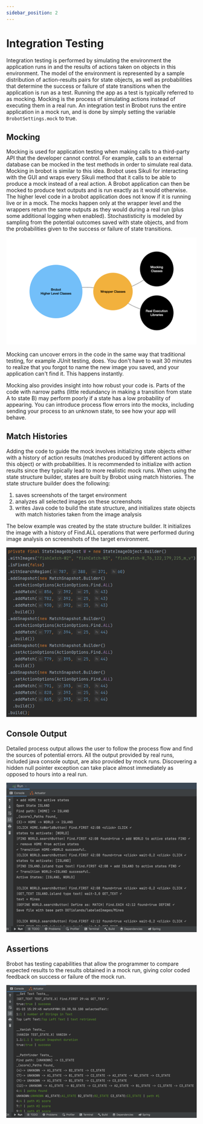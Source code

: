 ```yaml
---
sidebar_position: 2
---
```


# Integration Testing

Integration testing is performed by simulating the environment the application runs in 
and the results of actions taken on objects in this environment. The model of the environment
is represented by a sample distribution of action-results pairs for state objects, as well
as probabilities that determine the success or failure of state transitions when the
application is run as a test. Running the app as a test is typically referred to as 
mocking. Mocking is the process of simulating actions instead of executing them in a real run. 
An integration test in Brobot runs the entire application in a mock run, and is 
done by simply setting the variable `BrobotSettings.mock` to true.  

## Mocking

Mocking is used for application testing when making calls to a third-party API that the
developer cannot control. For example, calls to an external database can be mocked in the
test methods in order to simulate real data. Mocking in brobot is similar to this idea.
Brobot uses Sikuli for interacting with the GUI and wraps every Sikuli method that it
calls to be able to produce a mock instead of a real action. A Brobot application can then
be mocked to produce text outputs and is run exactly as it would otherwise. The higher level
code in a brobot application does not know if it is running live or in a mock. The mocks
happen only at the wrapper level and the wrappers return the same outputs as they would
during a real run (plus some additional logging when enabled). Stochastisticity is modeled
by sampling from the potential outcomes saved with state objects, and from the
probabilities given to the success or failure of state transitions. 

![wrappers](/img/wrappers.jpeg)

Mocking can uncover errors in the code in the same way that traditional testing, for
example JUnit testing, does. You don't have to wait 30 minutes to realize that you
forgot to name the new image you saved, and your application can't find it. This
happens instantly.

Mocking also provides insight into how robust your code is. Parts of the code with
narrow paths (little redundancy in making a transition from state A to state B)
may perform poorly if a state has a low probability of appearing. You can introduce
process flow errors into the mocks, including sending your process to an unknown state,
to see how your app will behave.

## Match Histories

Adding the code to guide the mock involves initializing state objects either with
a history of action results (matches produced by different actions on this object)
or with probabilities. It is recommended to initialize
with action results since they typically lead to more realistic mock runs. When
using the state structure builder, states are built by Brobot using match histories.
The state structure builder does the following:
1. saves screenshots of the target environment
2. analyzes all selected images on these screenshots
3. writes Java code to build the state structure, and initializes state objects with match histories taken from the image analysis

The below example was created by the state structure builder. It initializes the
image with a history of Find.ALL operations that were performed during image analysis
on screenshots of the target environment.

![StateImageObject](/img/StateImageObject.png)

## Console Output

Detailed process output allows the user to follow the process flow and find 
the sources of potential errors. All the output provided by real runs, 
included java console output, are also provided by mock runs. Discovering 
a hidden null pointer exception can take place almost immediately as opposed to 
hours into a real run.

![console output](/img/mock-output.png)

## Assertions

Brobot has testing capabilities that allow the programmer to compare expected
results to the results obtained in a mock run, giving color coded feedback on
success or failure of the mock run.

![test output](/img/test-output.png)



